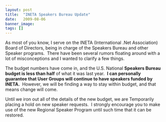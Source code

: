 ```yaml
---
layout: post
title:  "INETA Speakers Bureau Update"
date:   2009-08-06
banner_image: 
tags: []
---
```


As most of you know, I serve on the INETA (International .Net Association) Board of Directors, being in charge of the Speakers Bureau and other Speaker programs.  There have been several rumors floating around with a lot of misconceptions and I wanted to clarify a few things.

The budget numbers have come in, and the U.S. National **Speakers Bureau budget is less than half** of what it was last year.  **I can personally guarantee that User Groups will continue to have speakers funded by INETA.**  However, we will be finding a way to stay within budget, and that means change will come.

Until we iron out all of the details of the new budget, we are Temporarily placing a hold on new speaker requests.  I strongly encourage you to make use of the new Regional Speaker Program until such time that it can be restored.